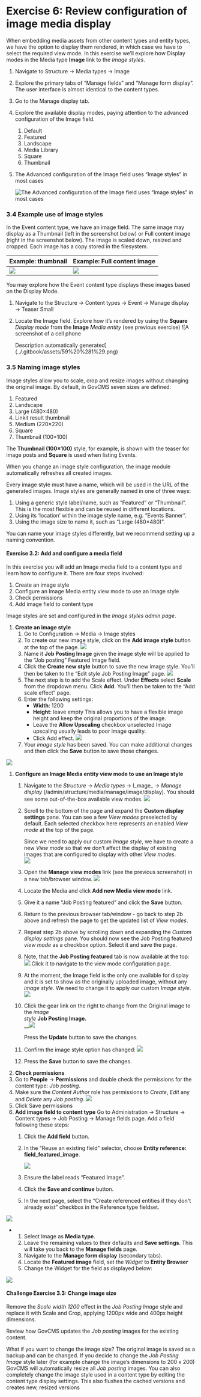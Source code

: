 # Exercise 6: Review configuration of image media display

When embedding media assets from other content types and entity types, we have the option to display them rendered, in which case we have to select the required view mode. In this exercise we’ll explore how Display modes in the Media type **Image** link to the _Image styles_.

1. Navigate to Structure → Media types → Image
2. Explore the primary tabs of “Manage fields” and “Manage form display”. The user interface is almost identical to the content types.
3. Go to the Manage display tab.
4. Explore the available display modes, paying attention to the advanced configuration of the Image field.
   1. Default
   2. Featured
   3. Landscape
   4. Media Library
   5. Square
   6. Thumbnail
5. The Advanced configuration of the Image field uses “Image styles” in most cases

   ![The Advanced configuration of the Image field uses &#x201C;Image styles&#x201D; in most cases](../.gitbook/assets/56%20%281%29.png)

### 3.4 Example use of image styles

In the Event content type, we have an image field. The same image may display as a Thumbnail \(left in the screenshot below\) or Full content image \(right in the screenshot below\). The image is scaled down, resized and cropped. Each image has a copy stored in the filesystem.

| Example: thumbnail | Example: Full content image |
| :--- | :--- |
| ![](../.gitbook/assets/57.png) | ![](../.gitbook/assets/58%20%281%29.png) |

You may explore how the Event content type displays these images based on the Display Mode.

1. Navigate to the Structure → Content types → Event → Manage display → Teaser Small
2. Locate the Image field. Explore how it’s rendered by using the **Square** _Display mode_ from the **Image** _Media entity_ \(see previous exercise\) ![A screenshot of a cell phone

   Description automatically generated](../.gitbook/assets/59%20%281%29.png) 

### 3.5 Naming image styles

Image styles allow you to scale, crop and resize images without changing the original image. By default, in GovCMS seven sizes are defined:

1. Featured
2. Landscape
3. Large \(480×480\)
4. Linkit result thumbnail
5. Medium \(220×220\)
6. Square
7. Thumbnail \(100×100\)

The **Thumbnail \(100×100\)** style, for example, is shown with the teaser for image posts and **Square** is used when listing Events.

When you change an image style configuration, the image module automatically refreshes all created images.

Every image style must have a name, which will be used in the URL of the generated images. Image styles are generally named in one of three ways:

1. Using a generic style label/name, such as “Featured” or “Thumbnail”. This is the most flexible and can be reused in different locations.
2. Using its ‘location’ within the image style name, e.g. “Events Banner”.
3. Using the image size to name it, such as “Large \(480×480\)”.

You can name your image styles differently, but we recommend setting up a naming convention.

#### **Exercise 3.2:** Add and configure a media field

In this exercise you will add an Image media field to a content type and learn how to configure it. There are four steps involved:

1. Create an image style
2. Configure an Image Media entity view mode to use an Image style
3. Check permissions
4. Add image field to content type

Image styles are set and configured in the _Image styles admin page_.

1. **Create an image style**
   1. Go to Configuration → Media → Image styles
   2. To create our new image style, click on the **Add image style** button at the top of the page. ![](../.gitbook/assets/60%20%281%29.png)
   3. Name it **Job Posting Image** given the image style will be applied to the “Job posting” Featured Image field.
   4. Click the **Create new style** button to save the new image style. You’ll then be taken to the “Edit style Job Posting Image” page. ![](../.gitbook/assets/61.png)
   5. The next step is to add the Scale effect. Under **Effects** select **Scale** from the dropdown menu. Click **Add**. You’ll then be taken to the “Add scale effect” page.
   6. Enter the following settings:
      * **Width**: 1200
      * **Height**: leave empty This allows you to have a flexible image height and keep the original proportions of the image.
      * Leave the **Allow Upscaling** checkbox unselected Image upscaling usually leads to poor image quality.
      * Click Add effect. ![](../.gitbook/assets/62%20%282%29.png)
   7. Your _image style_ has been saved. You can make additional changes and then click the **Save** button to save those changes.

![](../.gitbook/assets/63%20%281%29.png)

1. **Configure an Image Media entity view mode to use an Image style**
   1. Navigate to the _Structure_ → _Media types_ → I_mage_ → _Manage display_ \(/admin/structure/media/manage/image/display\). You should see some out-of-the-box available view modes. ![](../.gitbook/assets/64%20%282%29.png)
   2. Scroll to the bottom of the page and expand the **Custom display settings** pane. You can see a few _View modes_ preselected by default. Each selected checkbox here represents an enabled _View mode_ at the top of the page.

      Since we need to apply our custom _Image style_, we have to create a new _View mode_ so that we don’t affect the display of existing images that are configured to display with other _View modes_.  
      ![](../.gitbook/assets/65.png)

   3. Open the **Manage view modes** link \(see the previous screenshot\) in a new tab/browser window. ![](../.gitbook/assets/66%20%281%29.png)
   4. Locate the Media and click **Add new Media view mode** link.
   5. Give it a name “Job Posting featured” and click the **Save** button.
   6. Return to the previous browser tab/window - go back to step 2b above and refresh the page to get the updated list of _View modes_.
   7. Repeat step 2b above by scrolling down and expanding the _Custom display settings_ pane. You should now see the Job Posting featured _view mode_ as a checkbox option. Select it and save the page.
   8. Note, that the **Job Posting featured** tab is now available at the top: ![](../.gitbook/assets/67.png) Click it to navigate to the view mode configuration page.
   9. At the moment, the Image field is the only one available for display and it is set to show as the originally uploaded image, without any _image style_. We need to change it to apply our custom _Image style_. ![](../.gitbook/assets/68.png)
   10. Click the gear link on the right to change from the Original image to the _image  
       style_ **Job Posting Image.**  
       __![](../.gitbook/assets/69%20%281%29.png)

       Press the **Update** button to save the changes.

   11. Confirm the image style option has changed: ![](../.gitbook/assets/70%20%281%29.png)
   12. Press the **Save** button to save the changes.
2. **Check permissions**
3. Go to **People** → **Permissions** and double check the permissions for the content type: _Job posting_.
4. Make sure the _Content Author_ role has permissions to _Create_, _Edit_ any and _Delete_ any _Job posting_. ![](../.gitbook/assets/71.png)
5. Click Save permissions
6. **Add image field to content type** Go to Administration → Structure → Content types → Job Posting → Manage fields page. Add a field following these steps:
   1. Click the **Add field** button.
   2. In the “Reuse an existing field” selector, choose **Entity reference: field\_featured\_image**.

      ![](../.gitbook/assets/72%20%281%29.png)

   3. Ensure the label reads “Featured Image”.
   4. Click the **Save and continue** button.
   5. In the next page, select the “Create referenced entities if they don't already exist” checkbox in the Reference type fieldset.

![](../.gitbook/assets/73%20%282%29.png)

* 1. Select Image as **Media type**.
  2. Leave the remaining values to their defaults and **Save settings**. This will take you back to the **Manage fields** page.
  3. Navigate to the **Manage form display** \(secondary tabs\).
  4. Locate the **Featured image** field, set the _Widget_ to **Entity Browser**
  5. Change the Widget for the field as displayed below:

![](../.gitbook/assets/74.png)

#### **Challenge Exercise 3.3:** Change image size

Remove the _Scale width 1200_ effect in the _Job Posting Image_ style and replace it with Scale and Crop, applying 1200px wide and 400px height dimensions.

Review how GovCMS updates the _Job posting_ images for the existing content.

What if you want to change the image size? The original image is saved as a backup and can be changed. If you decide to change the _Job Posting Image_ style later \(for example change the image’s dimensions to 200 x 200\) GovCMS will automatically resize all _Job posting_ images. You can also completely change the image style used in a content type by editing the content type display settings. This also flushes the cached versions and creates new, resized versions


